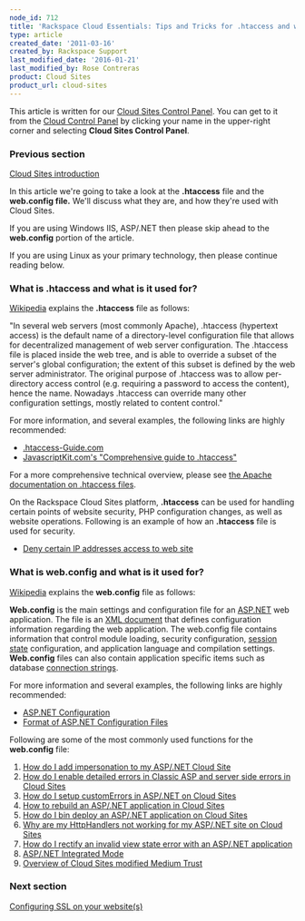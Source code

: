 ```yaml
---
node_id: 712
title: 'Rackspace Cloud Essentials: Tips and Tricks for .htaccess and web.config'
type: article
created_date: '2011-03-16'
created_by: Rackspace Support
last_modified_date: '2016-01-21'
last_modified_by: Rose Contreras
product: Cloud Sites
product_url: cloud-sites
---
```


This article is written for our [Cloud Sites Control Panel](https://manage.rackspacecloud.com/). You can get to it from the [Cloud Control Panel](https://mycloud.rackspace.com) by clicking your name in the upper-right corner and selecting **Cloud Sites Control Panel**.

### Previous section

[Cloud Sites introduction](/how-to/cloud-sites)

In this article we're going to take a look at the **.htaccess** file and
the **web.config file.** We'll discuss what they are, and how they're
used with Cloud Sites.

If you are using Windows IIS, ASP/.NET then please skip ahead to the **web.config** portion of the article.

If you are using Linux as your primary technology, then please continue
reading below.

### What is .htaccess and what is it used for?

[Wikipedia](http://en.wikipedia.org/wiki/Htaccess)
explains the **.htaccess** file as follows:

"In several web servers (most commonly Apache), .htaccess (hypertext
access) is the default name of a directory-level configuration file that
allows for decentralized management of web server configuration. The
.htaccess file is placed inside the web tree, and is able to override a
subset of the server's global configuration; the extent of this subset
is defined by the web server administrator. The original purpose of
.htaccess was to allow per-directory access control (e.g. requiring a
password to access the content), hence the name. Nowadays .htaccess can
override many other configuration settings, mostly related to content
control."

For more information, and several examples, the following links are
highly recommended:

-   [.htaccess-Guide.com](http://www.htaccess-guide.com/)
-   [JavascriptKit.com's "Comprehensive guide to .htaccess"](http://www.javascriptkit.com/howto/htaccess.shtml)

For a more comprehensive technical overview, please see [the Apache documentation on .htaccess files](http://httpd.apache.org/docs/2.0/howto/htaccess.html).

On the Rackspace Cloud Sites platform, **.htaccess** can be used for
handling certain points of website security, PHP configuration changes,
as well as website operations. Following is an example of how an **.htaccess**
file is used for security.

-   [Deny certain IP addresses access to web site](/how-to/controlling-access-to-linux-cloud-sites-based-on-the-client-ip-address)

### What is web.config and what is it used for?

[Wikipedia](http://en.wikipedia.org/wiki/Htaccess) explains
the **web.config** file as follows:

**Web.config** is the main settings and configuration file for an [ASP.NET](http://en.wikipedia.org/wiki/ASP.NET) web application. The file is an [XML document](http://en.wikipedia.org/wiki/XML_document) that defines configuration information regarding the web application. The web.config file contains information that control module loading, security configuration, [session state](http://en.wikipedia.org/wiki/ASP.NET_state_management) configuration, and application language and compilation settings. **Web.config** files can also contain application specific items such as database [connection strings](http://en.wikipedia.org/wiki/Connection_string).

For more information and several examples, the following links are
highly recommended:

-   [ASP.NET Configuration](http://msdn.microsoft.com/en-us/library/w7w4sb0w.aspx)
-   [Format of ASP.NET Configuration Files](http://msdn2.microsoft.com/en-us/library/ackhksh7(VS.71).aspx)

Following are some of the most commonly used functions for the **web.config**
file:

1.  [How do I add impersonation to my ASP/.NET Cloud Site](/how-to/add-impersonation-to-your-aspnet-cloud-site)
2.  [How do I enable detailed errors in Classic ASP and server side errors in Cloud Sites](/how-to/enable-detailed-errors-in-classic-asp-and-server-side-errors-on-cloud-sites)
3.  [How do I setup customErrors in ASP/.NET on Cloud Sites](/how-to/set-up-custom-error-messages-in-aspnet-on-cloud-sites)
4.  [How to rebuild an ASP/.NET application in Cloud Sites](/how-to/rebuild-an-aspnet-application-in-cloud-sites)
5.  [How do I bin deploy an ASP/.NET application on Cloud Sites](/how-to/bin-deploy-an-aspnet-assembly-on-cloud-sites)
6.  [Why are my HttpHandlers not working for my ASP/.NET site on Cloud Sites](/how-to/httphandlers-not-working-in-integrated-mode-for-aspnet-sites-on-cloud-sites)
7.  [How do I rectify an invalid view state error with an ASP/.NET application](/how-to/cloud-sites-faq)
8.  [ASP/.NET Integrated Mode](/how-to/aspnet-integrated-mode-on-cloud-sites)
9.  [Overview of Cloud Sites modified Medium Trust](/how-to/modified-medium-trust-on-cloud-sites)

### Next section

[Configuring SSL on your website(s)](/how-to/getting-started-with-cloud-sites-configuring-ssl-on-your-websites)
